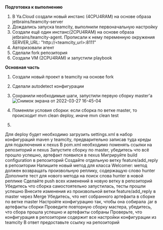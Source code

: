 **Подготовка к выполнению**    
1. В Ya.Cloud создали новый инстанс (4CPU4RAM) на основе образа jetbrains/teamcity-server   
2. Дождались запуска teamcity, выполнили первоначальную настройку   
3. Создали ещё один инстанс(2CPU4RAM) на основе образа jetbrains/teamcity-agent. Прописали к нему переменную окружения SERVER_URL: "http://<teamcity_url>:8111"   
4. Авторизовали агент    
5. Сделали fork репозитория   
6. Создали VM (2CPU4RAM) и запустили playbook    
    
**Основная часть**       
1. Создали новый проект в teamcity на основе fork    
2. Сделали autodetect конфигурации   
3. Сохранили необходимые шаги, запустили первую сборку master'a   
![Снимок экрана от 2022-03-27 16-45-04](https://user-images.githubusercontent.com/87299405/160281967-29cbd3b6-ff11-447d-99a2-ffc31df517f9.png)   
   
4. Поменяли условия сборки: если сборка по ветке master, то происходит mvn clean deploy, иначе mvn clean test    
5. 
Для deploy будет необходимо загрузить settings.xml в набор конфигураций maven у teamcity, предварительно записав туда креды для подключения к nexus
В pom.xml необходимо поменять ссылки на репозиторий и nexus
Запустите сборку по master, убедитесь что всё прошло успешно, артефакт появился в nexus
Мигрируйте build configuration в репозиторий
Создайте отдельную ветку feature/add_reply в репозитории
Напишите новый метод для класса Welcomer: метод должен возвращать произвольную реплику, содержащую слово hunter
Дополните тест для нового метода на поиск слова hunter в новой реплике
Сделайте push всех изменений в новую ветку в репозиторий
Убедитесь что сборка самостоятельно запустилась, тесты прошли успешно
Внесите изменения из произвольной ветки feature/add_reply в master через Merge
Убедитесь, что нет собранного артефакта в сборке по ветке master
Настройте конфигурацию так, чтобы она собирала .jar в артефакты сборки
Проведите повторную сборку мастера, убедитесь, что сбора прошла успешно и артефакты собраны
Проверьте, что конфигурация в репозитории содержит все настройки конфигурации из teamcity
В ответ предоставьте ссылку на репозиторий
